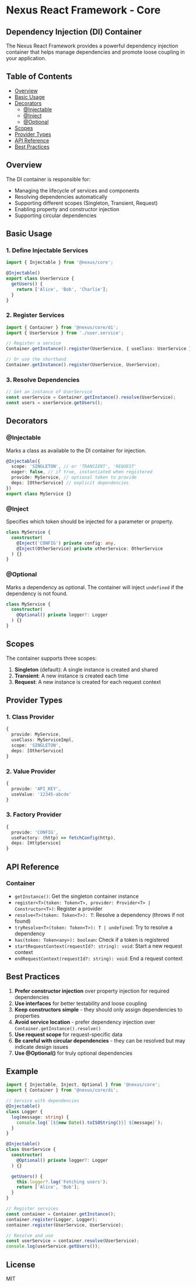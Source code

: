 # Nexus React Framework - Core

## Dependency Injection (DI) Container

The Nexus React Framework provides a powerful dependency injection container that helps manage dependencies and promote loose coupling in your application.

## Table of Contents
- [Overview](#overview)
- [Basic Usage](#basic-usage)
- [Decorators](#decorators)
  - [@Injectable](#injectable)
  - [@Inject](#inject)
  - [@Optional](#optional)
- [Scopes](#scopes)
- [Provider Types](#provider-types)
- [API Reference](#api-reference)
- [Best Practices](#best-practices)

## Overview

The DI container is responsible for:
- Managing the lifecycle of services and components
- Resolving dependencies automatically
- Supporting different scopes (Singleton, Transient, Request)
- Enabling property and constructor injection
- Supporting circular dependencies

## Basic Usage

### 1. Define Injectable Services

```typescript
import { Injectable } from '@nexus/core';

@Injectable()
export class UserService {
  getUsers() {
    return ['Alice', 'Bob', 'Charlie'];
  }
}
```

### 2. Register Services

```typescript
import { Container } from '@nexus/core/di';
import { UserService } from './user.service';

// Register a service
Container.getInstance().register(UserService, { useClass: UserService });

// Or use the shorthand
Container.getInstance().register(UserService, UserService);
```

### 3. Resolve Dependencies

```typescript
// Get an instance of UserService
const userService = Container.getInstance().resolve(UserService);
const users = userService.getUsers();
```

## Decorators

### @Injectable

Marks a class as available to the DI container for injection.

```typescript
@Injectable({
  scope: 'SINGLETON', // or 'TRANSIENT', 'REQUEST'
  eager: false, // if true, instantiated when registered
  provide: MyService, // optional token to provide
  deps: [OtherService] // explicit dependencies
})
export class MyService {}
```

### @Inject

Specifies which token should be injected for a parameter or property.

```typescript
class MyService {
  constructor(
    @Inject('CONFIG') private config: any,
    @Inject(OtherService) private otherService: OtherService
  ) {}
}
```

### @Optional

Marks a dependency as optional. The container will inject `undefined` if the dependency is not found.

```typescript
class MyService {
  constructor(
    @Optional() private logger?: Logger
  ) {}
}
```

## Scopes

The container supports three scopes:

1. **Singleton** (default): A single instance is created and shared
2. **Transient**: A new instance is created each time
3. **Request**: A new instance is created for each request context

## Provider Types

### 1. Class Provider

```typescript
{
  provide: MyService,
  useClass: MyServiceImpl,
  scope: 'SINGLETON',
  deps: [OtherService]
}
```

### 2. Value Provider

```typescript
{
  provide: 'API_KEY',
  useValue: '12345-abcde'
}
```

### 3. Factory Provider

```typescript
{
  provide: 'CONFIG',
  useFactory: (http) => fetchConfig(http),
  deps: [HttpService]
}
```

## API Reference

### Container

- `getInstance()`: Get the singleton container instance
- `register<T>(token: Token<T>, provider: Provider<T> | Constructor<T>)`: Register a provider
- `resolve<T>(token: Token<T>): T`: Resolve a dependency (throws if not found)
- `tryResolve<T>(token: Token<T>): T | undefined`: Try to resolve a dependency
- `has(token: Token<any>): boolean`: Check if a token is registered
- `startRequestContext(requestId?: string): void`: Start a new request context
- `endRequestContext(requestId?: string): void`: End a request context

## Best Practices

1. **Prefer constructor injection** over property injection for required dependencies
2. **Use interfaces** for better testability and loose coupling
3. **Keep constructors simple** - they should only assign dependencies to properties
4. **Avoid service location** - prefer dependency injection over `Container.getInstance().resolve()`
5. **Use request scope** for request-specific data
6. **Be careful with circular dependencies** - they can be resolved but may indicate design issues
7. **Use @Optional()** for truly optional dependencies

## Example

```typescript
import { Injectable, Inject, Optional } from '@nexus/core';
import { Container } from '@nexus/core/di';

// Service with dependencies
@Injectable()
class Logger {
  log(message: string) {
    console.log(`[${new Date().toISOString()}] ${message}`);
  }
}

@Injectable()
class UserService {
  constructor(
    @Optional() private logger?: Logger
  ) {}

  getUsers() {
    this.logger?.log('Fetching users');
    return ['Alice', 'Bob'];
  }
}

// Register services
const container = Container.getInstance();
container.register(Logger, Logger);
container.register(UserService, UserService);

// Resolve and use
const userService = container.resolve(UserService);
console.log(userService.getUsers());
```

## License

MIT
